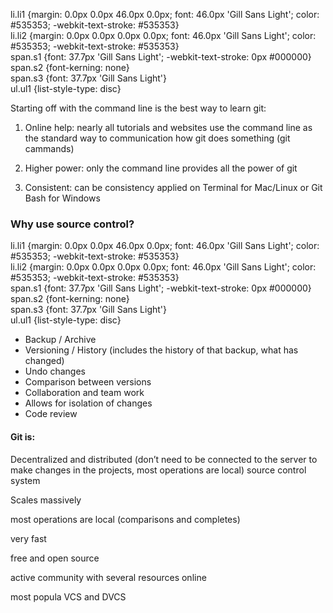   
li.li1 {margin: 0.0px 0.0px 46.0px 0.0px; font: 46.0px 'Gill Sans Light'; color: \#535353; -webkit-text-stroke: \#535353}  
li.li2 {margin: 0.0px 0.0px 0.0px 0.0px; font: 46.0px 'Gill Sans Light'; color: \#535353; -webkit-text-stroke: \#535353}  
span.s1 {font: 37.7px 'Gill Sans Light'; -webkit-text-stroke: 0px \#000000}  
span.s2 {font-kerning: none}  
span.s3 {font: 37.7px 'Gill Sans Light'}  
ul.ul1 {list-style-type: disc}  


Starting off with the command line is the best way to learn git:

1. Online help: nearly all tutorials and websites use the command line as the standard way to communication how git does something \(git cammands\)

2. Higher power: only the command line provides all the power of git

3. Consistent: can be consistency applied on Terminal for Mac/Linux or Git Bash for Windows





### Why use source control?

  
li.li1 {margin: 0.0px 0.0px 46.0px 0.0px; font: 46.0px 'Gill Sans Light'; color: \#535353; -webkit-text-stroke: \#535353}  
li.li2 {margin: 0.0px 0.0px 0.0px 0.0px; font: 46.0px 'Gill Sans Light'; color: \#535353; -webkit-text-stroke: \#535353}  
span.s1 {font: 37.7px 'Gill Sans Light'; -webkit-text-stroke: 0px \#000000}  
span.s2 {font-kerning: none}  
span.s3 {font: 37.7px 'Gill Sans Light'}  
ul.ul1 {list-style-type: disc}  


* Backup / Archive
* Versioning / History \(includes the history of that backup, what has changed\)
* Undo changes
* Comparison between versions
* Collaboration and team work
* Allows for isolation of changes
* Code review





#### Git is:

Decentralized and distributed \(don’t need to be connected to the server to make changes in the projects, most operations are local\) source control system

Scales massively

most operations are local \(comparisons and completes\)

very fast

free and open source

active community with several resources online

most popula VCS and DVCS



